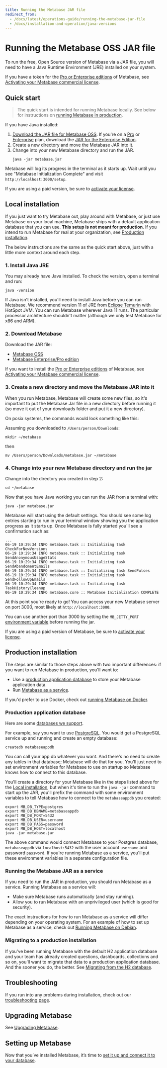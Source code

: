 ```yaml
---
title: Running the Metabase JAR file
redirect_from:
  - /docs/latest/operations-guide/running-the-metabase-jar-file
  - /docs/installation-and-operation/java-versions
---
```


# Running the Metabase OSS JAR file

To run the free, Open Source version of Metabase via a JAR file, you will need to have a Java Runtime Environment (JRE) installed on your system.

If you have a token for the [Pro or Enterprise editions](https://www.metabase.com/pricing) of Metabase, see [Activating your Metabase commercial license](../paid-features/activating-the-enterprise-edition.md).

## Quick start

> The quick start is intended for running Metabase locally. See below for instructions on [running Metabase in production](#production-installation).

If you have Java installed:

1. [Download the JAR file for Metabase OSS](https://metabase.com/start/oss/jar). If you're on a [Pro](https://www.metabase.com/product/pro) or [Enterprise](https://www.metabase.com/product/enterprise) plan, download the [JAR for the Enterprise Edition](https://downloads.metabase.com/enterprise/latest/metabase.jar).
2. Create a new directory and move the Metabase JAR into it.
3. Change into your new Metabase directory and run the JAR.
   ```
   java -jar metabase.jar
   ```

Metabase will log its progress in the terminal as it starts up. Wait until you see "Metabase Initialization Complete" and visit `http://localhost:3000/setup`.

If you are using a paid version, be sure to [activate your license](../paid-features/activating-the-enterprise-edition.md).

## Local installation

If you just want to try Metabase out, play around with Metabase, or just use Metabase on your local machine, Metabase ships with a default application database that you can use. **This setup is not meant for production**. If you intend to run Metabase for real at your organization, see [Production installation](#production-installation).

The below instructions are the same as the quick start above, just with a little more context around each step.

### 1. Install Java JRE

You may already have Java installed. To check the version, open a terminal and run:

```
java -version
```

If Java isn't installed, you'll need to install Java before you can run Metabase. We recommend version 11 of JRE from [Eclipse Temurin](https://adoptium.net/) with HotSpot JVM. You can run Metabase wherever Java 11 runs. The particular processor architecture shouldn't matter (although we only test Metabase for x86 and ARM).

### 2. Download Metabase

Download the JAR file:

- [Metabase OSS](https://www.metabase.com/start/oss/jar)
- [Metabase Enterprise/Pro edition](https://downloads.metabase.com/enterprise/latest/metabase.jar)

If you want to install the [Pro or Enterprise editions](https://www.metabase.com/pricing) of Metabase, see [Activating your Metabase commercial license](../paid-features/activating-the-enterprise-edition.md).

### 3. Create a new directory and move the Metabase JAR into it

When you run Metabase, Metabase will create some new files, so it's important to put the Metabase Jar file in a new directory before running it (so move it out of your downloads folder and put it a new directory).

On posix systems, the commands would look something like this:

Assuming you downloaded to `/Users/person/Downloads`:

```
mkdir ~/metabase
```

then

```
mv /Users/person/Downloads/metabase.jar ~/metabase
```

### 4. Change into your new Metabase directory and run the jar

Change into the directory you created in step 2:

```
cd ~/metabase
```

Now that you have Java working you can run the JAR from a terminal with:

```
java -jar metabase.jar
```

Metabase will start using the default settings. You should see some log entries starting to run in your terminal window showing you the application progress as it starts up. Once Metabase is fully started you'll see a confirmation such as:

```
...
06-19 10:29:34 INFO metabase.task :: Initializing task CheckForNewVersions
06-19 10:29:34 INFO metabase.task :: Initializing task SendAnonymousUsageStats
06-19 10:29:34 INFO metabase.task :: Initializing task SendAbandomentEmails
06-19 10:29:34 INFO metabase.task :: Initializing task SendPulses
06-19 10:29:34 INFO metabase.task :: Initializing task SendFollowUpEmails
06-19 10:29:34 INFO metabase.task :: Initializing task TaskHistoryCleanup
06-19 10:29:34 INFO metabase.core :: Metabase Initialization COMPLETE
```

At this point you're ready to go! You can access your new Metabase server on port 3000, most likely at `http://localhost:3000`.

You can use another port than 3000 by setting the `MB_JETTY_PORT` [environment variable](../configuring-metabase/environment-variables.md) before running the jar.

If you are using a paid version of Metabase, be sure to [activate your license](../paid-features/activating-the-enterprise-edition.md).

## Production installation

The steps are similar to those steps above with two important differences: if you want to run Metabase in production, you'll want to:

- Use a [production application database](#production-application-database) to store your Metabase application data.
- Run [Metabase as a service](#running-the-metabase-jar-as-a-service).

If you'd prefer to use Docker, check out [running Metabase on Docker](running-metabase-on-docker.md).

### Production application database

Here are some [databases we support](migrating-from-h2.md#supported-databases-for-storing-your-metabase-application-data).

For example, say you want to use [PostgreSQL](https://www.postgresql.org/). You would get a PostgreSQL service up and running and create an empty database:

```
createdb metabaseappdb
```

You can call your app db whatever you want. And there's no need to create any tables in that database; Metabase will do that for you. You'll just need to set environment variables for Metabase to use on startup so Metabase knows how to connect to this database.

You'll create a directory for your Metabase like in the steps listed above for the [Local installation](#local-installation), but when it's time to run the `java -jar` command to start up the JAR, you'll prefix the command with some environment variables to tell Metabase how to connect to the `metabaseappdb` you created:

```
export MB_DB_TYPE=postgres
export MB_DB_DBNAME=metabaseappdb
export MB_DB_PORT=5432
export MB_DB_USER=username
export MB_DB_PASS=password
export MB_DB_HOST=localhost
java -jar metabase.jar
```

The above command would connect Metabase to your Postgres database, `metabaseappdb` via `localhost:5432` with the user account `username` and password `password`. If you're running Metabase as a service, you'll put these environment variables in a separate configuration file.

### Running the Metabase JAR as a service

If you need to run the JAR in production, you should run Metabase as a service. Running Metabase as a service will:

- Make sure Metabase runs automatically (and stay running).
- Allow you to run Metabase with an unprivileged user (which is good for security).

The exact instructions for how to run Metabase as a service will differ depending on your operating system. For an example of how to set up Metabase as a service, check out [Running Metabase on Debian](./running-metabase-on-debian.md).

### Migrating to a production installation

If you've been running Metabase with the default H2 application database and your team has already created questions, dashboards, collections and so on, you'll want to migrate that data to a production application database. And the sooner you do, the better. See [Migrating from the H2 database](migrating-from-h2.md).

## Troubleshooting

If you run into any problems during installation, check out our [troubleshooting page](../troubleshooting-guide/running.md).

## Upgrading Metabase

See [Upgrading Metabase](upgrading-metabase.md).

## Setting up Metabase

Now that you’ve installed Metabase, it’s time to [set it up and connect it to your database](../configuring-metabase/setting-up-metabase.md).
